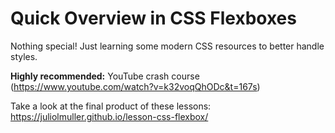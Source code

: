 
# Quick Overview in CSS Flexboxes

Nothing special! Just learning some modern CSS resources to better handle styles.

**Highly recommended:** YouTube crash course (<https://www.youtube.com/watch?v=k32voqQhODc&t=167s>)

Take a look at the final product of these lessons: <https://juliolmuller.github.io/lesson-css-flexbox/>
